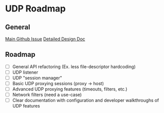 # UDP Roadmap

## General

[Main Github Issue](https://github.com/envoyproxy/envoy/issues/492)
[Detailed Design Doc](https://docs.google.com/document/d/1G9IVq7F7Onwinsl6EYzGsdzAGvVbo2FGfcPt35ItIx8)

## Roadmap

- [ ] General API refactoring (Ex. less file-descriptor hardcoding)
- [ ] UDP listener
- [ ] UDP "session manager"
- [ ] Basic UDP proxying sessions (proxy -> host)
- [ ] Advanced UDP proxying features (timeouts, filters, etc.)
- [ ] Network filters (need a use-case)
- [ ] Clear documentation with configuration and developer walkthroughs of UDP features

